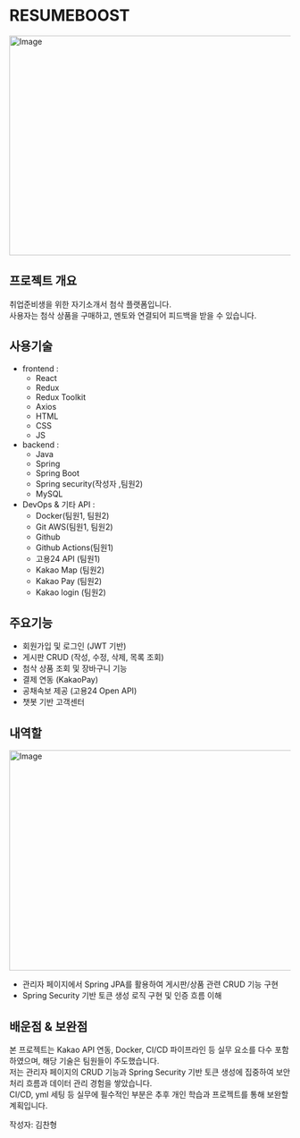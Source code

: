# RESUMEBOOST
<img width="800" height="393" alt="Image" src="https://github.com/user-attachments/assets/975ddf33-3c46-4a88-805b-108a13d21dea" />  

## 프로젝트 개요
취업준비생을 위한 자기소개서 첨삭 플랫폼입니다.  
사용자는 첨삭 상품을 구매하고, 멘토와 연결되어 피드백을 받을 수 있습니다.

## 사용기술
- frontend :
  - React
  - Redux
  - Redux Toolkit
  - Axios
  - HTML
  - CSS
  - JS
- backend :
  - Java
  - Spring
  - Spring Boot
  - Spring security(작성자 ,팀원2)
  - MySQL
- DevOps & 기타 API :
  - Docker(팀원1, 팀원2)
  - Git AWS(팀원1, 팀원2)
  - Github
  - Github Actions(팀원1)
  - 고용24 API (팀원1)
  - Kakao Map (팀원2)
  - Kakao Pay (팀원2)
  - Kakao login (팀원2)
  

## 주요기능
- 회원가입 및 로그인 (JWT 기반)
- 게시판 CRUD (작성, 수정, 삭제, 목록 조회)
- 첨삭 상품 조회 및 장바구니 기능
- 결제 연동 (KakaoPay)
- 공채속보 제공 (고용24 Open API)
- 챗봇 기반 고객센터
## 내역할
<img width="800" height="394" alt="Image" src="https://github.com/user-attachments/assets/655ff9a8-48d9-41ef-91ad-8f08d3e57d0e" />  


- 관리자 페이지에서 Spring JPA를 활용하여 게시판/상품 관련 CRUD 기능 구현
- Spring Security 기반 토큰 생성 로직 구현 및 인증 흐름 이해
## 배운점 & 보완점
본 프로젝트는 Kakao API 연동, Docker, CI/CD 파이프라인 등 실무 요소를 다수 포함하였으며, 해당 기술은 팀원들이 주도했습니다.  
저는 관리자 페이지의 CRUD 기능과 Spring Security 기반 토큰 생성에 집중하여 보안 처리 흐름과 데이터 관리 경험을 쌓았습니다.  
CI/CD, yml 세팅 등 실무에 필수적인 부분은 추후 개인 학습과 프로젝트를 통해 보완할 계획입니다.


작성자: 김찬형
